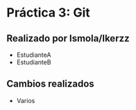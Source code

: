 # Práctica 3: Git
## Realizado por Ismola/Ikerzz
- EstudianteA
- EstudianteB
## Cambios realizados
- Varios